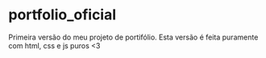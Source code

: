 ﻿# portfolio_oficial
 
 Primeira versão do meu projeto de portifólio. Esta versão é feita puramente com html, css e js puros <3
